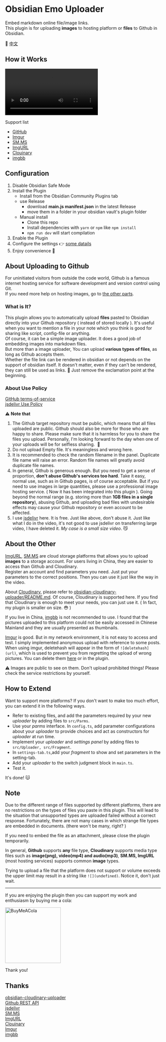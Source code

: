 # Obsidian Emo Uploader

Embed markdown online file/image links.  
This plugin is for uploading **images** to hosting platform or **files** to Github in Obsidian.  

🚩 [中文](https://lestua.eu.org/notes/2022/10/16/172318)  

## How it Works

<video src="https://user-images.githubusercontent.com/55282569/200258839-0979aa8c-7e5b-4254-bbe3-b9eeff458a40.mp4" controls="controls"></video>

Support list

- [GitHub](https://github.com/)
- [Imgur](https://imgur.com/)
- [SM.MS](https://smms.app/)
- [ImgURL](https://www.imgurl.org/)
- [Clouinary](https://cloudinary.com/)
- [imgbb](https://imgbb.com/)

## Configuration

1. Disable Obsidian Safe Mode
2. Install the Plugin
   - Install from the Obsidian Community Plugins tab
   - use Release
      - download **main.js manifest.json** in the latest Release
      - move them in a folder in your obsidian vault's plugin folder
   - Manual install
      - Clone this repo
      - Install dependencies with `yarn` or `npm` like `npm install`
      - `npm run dev` will start compilation
3. Enable the Plugin
4. Configure the settings 👉 [some datails](https://lestua.eu.org/notes/2022/10/16/172318#english)
5. Enjoy convenience 🌟

## About Uploading to Github

For uninitiated visitors from outside the code world, Github is a famous internet hosting service for software development and version control using Git.  
If you need more help on hosting images, go to [the other parts](https://github.com/yaleiyale/obsidian-emo-uploader#about-the-other).  

### What is It?

This plugin allows you to automatically upload **files** pasted to Obsidian directly into your Github repository ( instead of stored locally ). It's useful when you want to mention a file in your note which you think is good for sharing like script, config-file or anything.  
Of course, it can be a simple image uploader. It does a good job of embedding images into markdown files.  
But more than a image uploader, You can upload **various types of files**, as long as Github accepts them.  
Whether the file link can be rendered in obsidian or not depends on the support of obsidian itself. It doesn't matter, even if they can't be rendered, they can still be used as links. 🍭 Just remove the exclamation point at the beginning.  

### About Use Policy

[GitHub terms-of-service](https://docs.github.com/cn/site-policy/github-terms/github-terms-of-service)  
[jsdelivr Use Policy](https://www.jsdelivr.com/terms/acceptable-use-policy-jsdelivr-net)  

⚠️ **Note that**

1. The Github target repository must be public, which means that all files uploaded are public. Github should also be more for those who are happy to share. Please make sure that it is harmless for you to share the files you upload. Personally, I'm looking forward to the day when one of your uploads will be for selfless sharing.  🌻  
2. Do not upload Empty file. It's meaningless and wrong here.
3. It is recommended to check the random filename in the panel. Duplicate file name will raise an error. Random file names will greatly avoid duplicate file names.  
4. In general, Github is generous enough. But you need to get a sense of proportion, **don't abuse Github's services too hard**. Take it easy, normal use, such as in Github pages, is of course acceptable. But if you need to use images in large quantities, please use a professional image hosting service. ( Now it has been integrated into this plugin ). Going beyond the normal range (e.g. storing more than **1GB files in a single repository**), abusing Github, and uploading bad files with undesirable effects may cause your Github repository or even account to be affected.
5. I use [jsdelivr](https://www.jsdelivr.com/) here. It is free. Just like above, don't abuse it. Just like what I do in the video, it's not good to use jsdelivr on transferring large video, I have deleted it. *My case is a small size video*. 😼

## About the Other

[ImgURL](https://www.imgurl.org/), [SM.MS](https://smms.app/) are cloud storage platforms that allows you to upload **images** to a storage account. For users living in China, they are easier to access than Github and Cloudinary.  
Register an account and find parameters you need. Just put your parameters to the correct positions. Then you can use it just like the way in the video.

About [Cloudinary](https://cloudinary.com/), please refer to [obsidian-cloudinary-uploader/README.md](https://github.com/jordanhandy/obsidian-cloudinary-uploader/blob/main/README.md). Of course, Cloudinary is supported here. If you find that Cloudinary is enough to meet your needs, you can just use it. ( In fact, my plugin is smaller on size. 😳 )

If you live in China, [imgbb](https://imgbb.com/) is not recommended to use. I found that the pictures uploaded to this platform could not be easily accessed in Chinese Mainland and they are usually presented as thumbnails.

[Imgur](https://imgur.com/) is good. But in my network environment, it is not easy to access and test. I simply implemented anonymous upload with reference to some posts. When using imgur, deletehash will appear in the form of `![deletehash](url)`, which is used to prevent you from regretting the upload of wrong pictures. You can delete them [here](https://lestua.eu.org/imgurdeleteimage) or in the plugin.

⚠️ Images are public to see on them. Don't upload prohibited things! Please check the service restrictions by yourself.

## How to Extend

Want to support more platforms? If you don't want to make too much effort, you can extend it in the following ways.  

- Refer to existing files, and add the parameters required by your new *uploader* by adding files to `src/Parms`.
- Use your *parms* interface. In `config.ts`, add parameter configurations about your *uploader* to provide choices and act as constructors for *uploader* at run time.
- Implement your *uploader* and *settings panel* by adding files to `src/Uploader, src/Fragment`.
- In `settings-tab.ts`,add your *fragment* to show and set parameters in the setting-tab.
- Add your *uploader* to the switch judgment block in `main.ts`.
- Test it.

It's done! 😽

## Note

Due to the different range of files supported by different platforms, there are no restrictions on the types of files you paste in this plugin. This will lead to the situation that unsupported types are uploaded failed without a correct response. Fortunately, there are not many cases in which strange file types are embedded in documents. (there won't be many, right? )

If you need to embed the file as an attachment, please close the plugin temporarily.

In general, **Github** supports **any** file type, **Cloudinary** supports media type files such as **image(png), video(mp4) and audio(mp3)**, **SM.MS, ImgURL** (most hosting services) supports common **image** types.  

Trying to upload a file that the platform does not support or volume exceeds the upper limit may result in a string like `![](undefined)`. Notice it, don't just wait.  

---

If you are enjoying the plugin then you can support my work and enthusiasm by buying me a cola:  

<a id="cola" href="https://lestua.eu.org/donate/"><img src="https://s1.ax1x.com/2022/10/30/xIMoKU.png" alt="BuyMeACola" width="180" style="margin:auto"></a>

Thank you!

## Thanks

[obsidian-cloudinary-uploader](https://github.com/jordanhandy/obsidian-cloudinary-uploader)  
[Github REST API](https://docs.github.com/cn/rest)  
[jsdelivr](https://www.jsdelivr.com/)  
[SM.MS](https://smms.app/)  
[ImgURL](https://www.imgurl.org/)  
[Clouinary](https://cloudinary.com/)  
[Imgur](https://imgur.com/)  
[imgbb](https://imgbb.com/)
